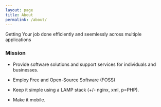 ```yaml
---
layout: page
title: About
permalink: /about/
---
```


Getting Your job done efficiently and seemlessly across multiple applications

### Mission

- Provide software solutions and support services for individuals and businesses.

- Employ Free and Open-Source Software (FOSS)

- Keep it simple using a LAMP stack (+/- nginx, xml, p=PHP).

- Make it mobile.

